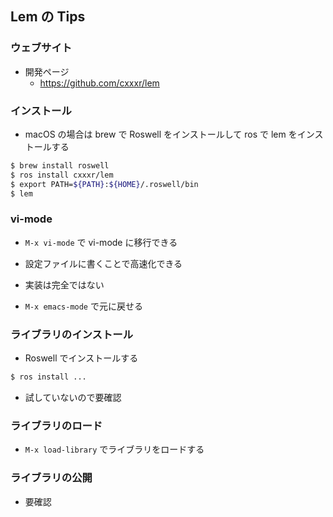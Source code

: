 ## Lem の Tips

### ウェブサイト
- 開発ページ
  - https://github.com/cxxxr/lem

### インストール

- macOS の場合は brew で Roswell をインストールして ros で lem をインストールする
````sh
$ brew install roswell
$ ros install cxxxr/lem
$ export PATH=${PATH}:${HOME}/.roswell/bin
$ lem
````

### vi-mode
- `M-x vi-mode` で vi-mode に移行できる
- 設定ファイルに書くことで高速化できる

- 実装は完全ではない

- `M-x emacs-mode` で元に戻せる

### ライブラリのインストール
- Roswell でインストールする

````sh
$ ros install ...
````

- 試していないので要確認

### ライブラリのロード
- `M-x load-library` でライブラリをロードする

### ライブラリの公開
- 要確認